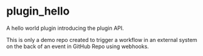 # plugin_hello
A hello world plugin introducing the plugin API.

This is only a demo repo created to trigger a workflow in an external system on the back of an event in GitHub Repo using webhooks.
